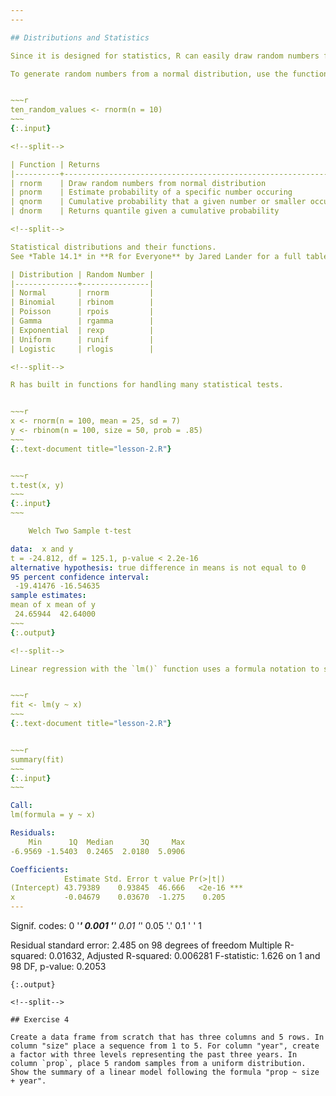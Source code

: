 ```yaml
---
---

## Distributions and Statistics

Since it is designed for statistics, R can easily draw random numbers from statistical distributions and calculate distribution values. 

To generate random numbers from a normal distribution, use the function `rnorm()`


~~~r
ten_random_values <- rnorm(n = 10)
~~~
{:.input}

<!--split-->

| Function | Returns                                                      | Notes                     |
|----------+--------------------------------------------------------------+---------------------------|
| rnorm    | Draw random numbers from normal distribution                 | Specify `n`, `mean`, `sd` |
| pnorm    | Estimate probability of a specific number occuring           |                           |
| qnorm    | Cumulative probability that a given number or smaller occurs | left-tailed by default    |
| dnorm    | Returns quantile given a cumulative probability              | opposite of pnorm         |

<!--split-->

Statistical distributions and their functions.
See *Table 14.1* in **R for Everyone** by Jared Lander for a full table.

| Distribution | Random Number |
|--------------+---------------|
| Normal       | rnorm         |
| Binomial     | rbinom        |
| Poisson      | rpois         |
| Gamma        | rgamma        |
| Exponential  | rexp          |
| Uniform      | runif         |
| Logistic     | rlogis        |

<!--split-->

R has built in functions for handling many statistical tests. 


~~~r
x <- rnorm(n = 100, mean = 25, sd = 7)
y <- rbinom(n = 100, size = 50, prob = .85)
~~~
{:.text-document title="lesson-2.R"}


~~~r
t.test(x, y)
~~~
{:.input}
~~~

	Welch Two Sample t-test

data:  x and y
t = -24.812, df = 125.1, p-value < 2.2e-16
alternative hypothesis: true difference in means is not equal to 0
95 percent confidence interval:
 -19.41476 -16.54635
sample estimates:
mean of x mean of y 
 24.65944  42.64000 
~~~
{:.output}

<!--split-->

Linear regression with the `lm()` function uses a formula notation to specify relationships between variables (e.g. `y ~ x`).


~~~r
fit <- lm(y ~ x)
~~~
{:.text-document title="lesson-2.R"}


~~~r
summary(fit)
~~~
{:.input}
~~~

Call:
lm(formula = y ~ x)

Residuals:
    Min      1Q  Median      3Q     Max 
-6.9569 -1.5403  0.2465  2.0180  5.0906 

Coefficients:
            Estimate Std. Error t value Pr(>|t|)    
(Intercept) 43.79389    0.93845  46.666   <2e-16 ***
x           -0.04679    0.03670  -1.275    0.205    
---
```

Signif. codes:  0 '***' 0.001 '**' 0.01 '*' 0.05 '.' 0.1 ' ' 1

Residual standard error: 2.485 on 98 degrees of freedom
Multiple R-squared:  0.01632,	Adjusted R-squared:  0.006281 
F-statistic: 1.626 on 1 and 98 DF,  p-value: 0.2053
~~~
{:.output}

<!--split-->

## Exercise 4

Create a data frame from scratch that has three columns and 5 rows. In column "size" place a sequence from 1 to 5. For column "year", create a factor with three levels representing the past three years. In column `prop`, place 5 random samples from a uniform distribution. Show the summary of a linear model following the formula "prop ~ size + year".
